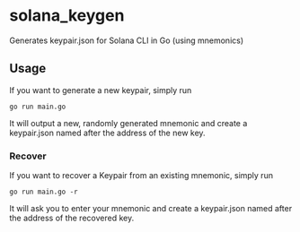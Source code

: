 # solana_keygen
Generates keypair.json for Solana CLI in Go (using mnemonics)

## Usage
If you want to generate a new keypair, simply run  

````
go run main.go
````

It will output a new, randomly generated mnemonic and create a keypair.json named after the address of the new key.

### Recover

If you want to recover a Keypair from an existing mnemonic, simply run

````
go run main.go -r
````

It will ask you to enter your mnemonic and create a keypair.json named after the address of the recovered key.
